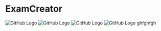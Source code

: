 # ExamCreator

![GitHub Logo](/screenshots/1.png)
![GitHub Logo](/screenshots/1.png)
![GitHub Logo](/screenshots/1.png)
![GitHub Logo](/screenshots/1.png)
ghfghfgh

